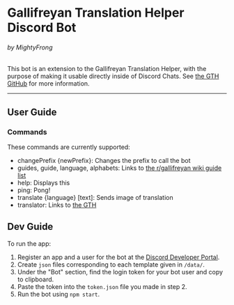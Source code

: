 # Gallifreyan Translation Helper Discord Bot
###### by MightyFrong

This bot is an extension to the Gallifreyan Translation Helper, with the purpose of making it usable directly inside of Discord Chats.
See [the GTH GitHub](https://github.com/Mightyfrong/gallifreyan-translation-helper) for more information.

---
## User Guide

### Commands

These commands are currently supported:

* changePrefix {newPrefix}: Changes the prefix to call the bot
* guides, guide, language, alphabets: Links to [the r/gallifreyan wiki guide list](https://www.reddit.com/r/gallifreyan/wiki/language#wiki_incomplete_list_of_all_gallifreyan_alphabets)
* help: Displays this
* ping: Pong!
* translate {language} [text]: Sends image of translation
* translator: Links to [the GTH](https://mightyfrong.github.io/gallifreyan-translation-helper/)

## Dev Guide

To run the app:

1. Register an app and a user for the bot at the [Discord Developer Portal](https://discord.com/developers).
2. Create `json` files corresponding to each template given in `/data/`.
3. Under the "Bot" section, find the login token for your bot user and copy to clipboard.
4. Paste the token into the `token.json` file you made in step 2.
5. Run the bot using `npm start`.